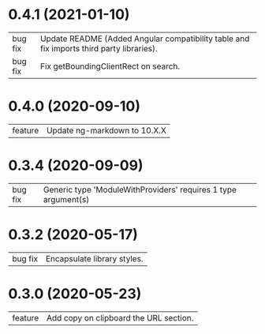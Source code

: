 # 0.4.1 (2021-01-10)

|         |                                                                                          |
|---------|------------------------------------------------------------------------------------------|
| bug fix | Update README (Added Angular compatibility table and fix imports third party libraries). |
| bug fix | Fix getBoundingClientRect on search.                                                     |


# 0.4.0 (2020-09-10)

|         |                              |
|---------|------------------------------|
| feature | Update ng-markdown to 10.X.X |

# 0.3.4 (2020-09-09)

|         |                                                                   |
|---------|-------------------------------------------------------------------|
| bug fix | Generic type 'ModuleWithProviders<T>' requires 1 type argument(s) |

# 0.3.2 (2020-05-17)

|         |                             |
|---------|-----------------------------|
| bug fix | Encapsulate library styles. |

# 0.3.0 (2020-05-23)

|         |                                        |
|---------|----------------------------------------|
| feature | Add copy on clipboard the URL section. |
